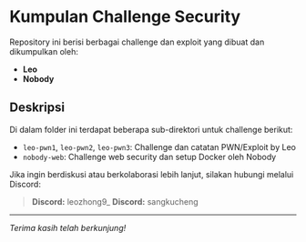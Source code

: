 # Kumpulan Challenge Security

Repository ini berisi berbagai challenge dan exploit yang dibuat dan dikumpulkan oleh:

* **Leo**
* **Nobody**

## Deskripsi

Di dalam folder ini terdapat beberapa sub-direktori untuk challenge berikut:

* `leo-pwn1`, `leo-pwn2`, `leo-pwn3`: Challenge dan catatan PWN/Exploit by Leo
* `nobody-web`: Challenge web security dan setup Docker oleh Nobody


Jika ingin berdiskusi atau berkolaborasi lebih lanjut, silakan hubungi melalui Discord:

> **Discord:** leozhong9_
> **Discord:** sangkucheng

---

*Terima kasih telah berkunjung!*
